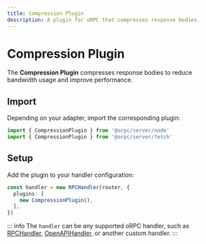 ```yaml
---
title: Compression Plugin
description: A plugin for oRPC that compresses response bodies.
---
```


# Compression Plugin

The **Compression Plugin** compresses response bodies to reduce bandwidth usage and improve performance.

## Import

Depending on your adapter, import the corresponding plugin:

```ts
import { CompressionPlugin } from '@orpc/server/node'
import { CompressionPlugin } from '@orpc/server/fetch'
```

## Setup

Add the plugin to your handler configuration:

```ts
const handler = new RPCHandler(router, {
  plugins: [
    new CompressionPlugin(),
  ],
})
```

::: info
The `handler` can be any supported oRPC handler, such as [RPCHandler](/docs/rpc-handler), [OpenAPIHandler](/docs/openapi/openapi-handler), or another custom handler.
:::
